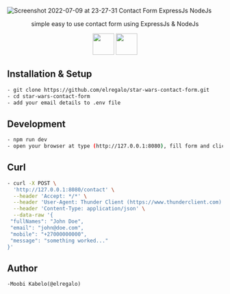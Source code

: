 ![Screenshot 2022-07-09 at 23-27-31 Contact Form ExpressJs NodeJs](https://user-images.githubusercontent.com/80452137/178125776-0b526828-19a6-4b48-862b-a2dafca08e23.png)

<p align="center">
simple easy to use contact form using ExpressJs & NodeJs
</p>
<p align="center">
<img src="https://cdn.jsdelivr.net/gh/devicons/devicon/icons/nodejs/nodejs-plain-wordmark.svg" width="50" height="50"/>
<img src="https://cdn.jsdelivr.net/gh/devicons/devicon/icons/express/express-original-wordmark.svg" width="50" height="50"/>
</p>

## Installation & Setup

```sh
- git clone https://github.com/elregalo/star-wars-contact-form.git
- cd star-wars-contact-form
- add your email details to .env file
```

## Development

```sh
- npm run dev
- open your browser at type (http://127.0.0.1:8080), fill form and click send
```

## Curl

```sh
- curl -X POST \
  'http://127.0.0.1:8080/contact' \
  --header 'Accept: */*' \
  --header 'User-Agent: Thunder Client (https://www.thunderclient.com)' \
  --header 'Content-Type: application/json' \
  --data-raw '{
 "fullNames": "John Doe",
 "email": "john@doe.com",
 "mobile": "+27000000000",
 "message": "something worked..."
}'
```

## Author

```plain
-Moobi Kabelo(@elregalo)
```
